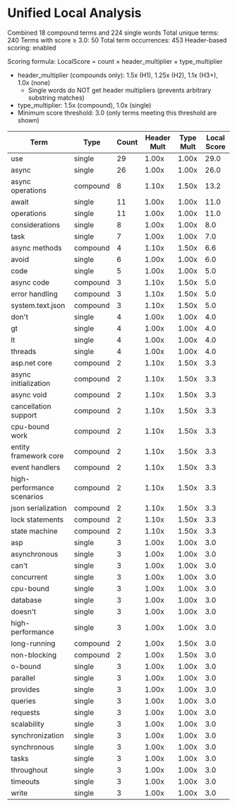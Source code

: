# Unified Local Analysis

Combined 18 compound terms and 224 single words
Total unique terms: 240
Terms with score ≥ 3.0: 50
Total term occurrences: 453
Header-based scoring: enabled

Scoring formula: LocalScore = count × header_multiplier × type_multiplier
- header_multiplier (compounds only): 1.5x (H1), 1.25x (H2), 1.1x (H3+), 1.0x (none)
  - Single words do NOT get header multipliers (prevents arbitrary substring matches)
- type_multiplier: 1.5x (compound), 1.0x (single)
- Minimum score threshold: 3.0 (only terms meeting this threshold are shown)

| Term | Type | Count | Header Mult | Type Mult | Local Score |
|------|------|-------|-------------|-----------|-------------|
| use | single | 29 | 1.00x | 1.00x | 29.0 |
| async | single | 26 | 1.00x | 1.00x | 26.0 |
| async operations | compound | 8 | 1.10x | 1.50x | 13.2 |
| await | single | 11 | 1.00x | 1.00x | 11.0 |
| operations | single | 11 | 1.00x | 1.00x | 11.0 |
| considerations | single | 8 | 1.00x | 1.00x | 8.0 |
| task | single | 7 | 1.00x | 1.00x | 7.0 |
| async methods | compound | 4 | 1.10x | 1.50x | 6.6 |
| avoid | single | 6 | 1.00x | 1.00x | 6.0 |
| code | single | 5 | 1.00x | 1.00x | 5.0 |
| async code | compound | 3 | 1.10x | 1.50x | 5.0 |
| error handling | compound | 3 | 1.10x | 1.50x | 5.0 |
| system.text.json | compound | 3 | 1.10x | 1.50x | 5.0 |
| don't | single | 4 | 1.00x | 1.00x | 4.0 |
| gt | single | 4 | 1.00x | 1.00x | 4.0 |
| lt | single | 4 | 1.00x | 1.00x | 4.0 |
| threads | single | 4 | 1.00x | 1.00x | 4.0 |
| asp.net core | compound | 2 | 1.10x | 1.50x | 3.3 |
| async initialization | compound | 2 | 1.10x | 1.50x | 3.3 |
| async void | compound | 2 | 1.10x | 1.50x | 3.3 |
| cancellation support | compound | 2 | 1.10x | 1.50x | 3.3 |
| cpu-bound work | compound | 2 | 1.10x | 1.50x | 3.3 |
| entity framework core | compound | 2 | 1.10x | 1.50x | 3.3 |
| event handlers | compound | 2 | 1.10x | 1.50x | 3.3 |
| high-performance scenarios | compound | 2 | 1.10x | 1.50x | 3.3 |
| json serialization | compound | 2 | 1.10x | 1.50x | 3.3 |
| lock statements | compound | 2 | 1.10x | 1.50x | 3.3 |
| state machine | compound | 2 | 1.10x | 1.50x | 3.3 |
| asp | single | 3 | 1.00x | 1.00x | 3.0 |
| asynchronous | single | 3 | 1.00x | 1.00x | 3.0 |
| can't | single | 3 | 1.00x | 1.00x | 3.0 |
| concurrent | single | 3 | 1.00x | 1.00x | 3.0 |
| cpu-bound | single | 3 | 1.00x | 1.00x | 3.0 |
| database | single | 3 | 1.00x | 1.00x | 3.0 |
| doesn't | single | 3 | 1.00x | 1.00x | 3.0 |
| high-performance | single | 3 | 1.00x | 1.00x | 3.0 |
| long-running | compound | 2 | 1.00x | 1.50x | 3.0 |
| non-blocking | compound | 2 | 1.00x | 1.50x | 3.0 |
| o-bound | single | 3 | 1.00x | 1.00x | 3.0 |
| parallel | single | 3 | 1.00x | 1.00x | 3.0 |
| provides | single | 3 | 1.00x | 1.00x | 3.0 |
| queries | single | 3 | 1.00x | 1.00x | 3.0 |
| requests | single | 3 | 1.00x | 1.00x | 3.0 |
| scalability | single | 3 | 1.00x | 1.00x | 3.0 |
| synchronization | single | 3 | 1.00x | 1.00x | 3.0 |
| synchronous | single | 3 | 1.00x | 1.00x | 3.0 |
| tasks | single | 3 | 1.00x | 1.00x | 3.0 |
| throughout | single | 3 | 1.00x | 1.00x | 3.0 |
| timeouts | single | 3 | 1.00x | 1.00x | 3.0 |
| write | single | 3 | 1.00x | 1.00x | 3.0 |
